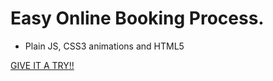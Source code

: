 <h1>Easy Online Booking Process.</h1> 

- Plain JS, CSS3 animations and HTML5

<a href="https://joseima.github.io/Easy-Online-Booking-Process/">GIVE IT A TRY!!</a>